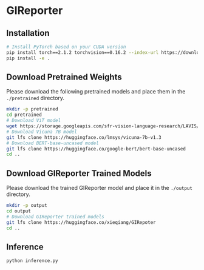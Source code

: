 # GIReporter


## Installation


```sh
# Install PyTorch based on your CUDA version
pip install torch==2.1.2 torchvision==0.16.2 --index-url https://download.pytorch.org/whl/cu118 # CUDA 11.8
pip install -e .
```

## Download Pretrained Weights

Please download the following pretrained models and place them in the `./pretrained` directory.

```sh
mkdir -p pretrained
cd pretrained
# Download ViT model
wget https://storage.googleapis.com/sfr-vision-language-research/LAVIS/models/BLIP2/eva_vit_g.pth
# Download Vicuna 7B model
git lfs clone https://huggingface.co/lmsys/vicuna-7b-v1.3
# Download BERT-base-uncased model
git lfs clone https://huggingface.co/google-bert/bert-base-uncased
cd ..
```

## Download GIReporter Trained Models

Please download the trained GIReporter model and place it in the `./output` directory.

```sh
mkdir -p output
cd output
# Download GIReporter trained models
git lfs clone https://huggingface.co/xieqiang/GIRepoter
cd ..
```

## Inference

```sh
python inference.py
```
